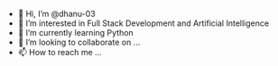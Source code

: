 - 👋 Hi, I’m @dhanu-03
- 👀 I’m interested in Full Stack Development and Artificial Intelligence
- 🌱 I’m currently learning Python
- 💞️ I’m looking to collaborate on ...
- 📫 How to reach me ...

<!---
dhanu-03/dhanu-03 is a ✨ special ✨ repository because its `README.md` (this file) appears on your GitHub profile.
You can click the Preview link to take a look at your changes.
--->
